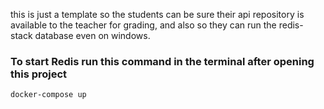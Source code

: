 this is just a template so the students can be sure their api repository is available to the teacher for grading, and also so they can run the redis-stack database even on windows.

### To start Redis run this command in the terminal after opening this project

```
docker-compose up
```
